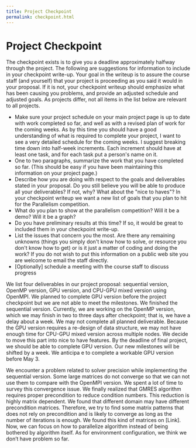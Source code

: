 ```yaml
---
title: Project Checkpoint
permalink: checkpoint.html
---
```


# Project Checkpoint

The checkpoint exists is to give you a deadline approximately halfway through
the project. The following are suggestions for information to include in your
checkpoint write-up. Your goal in the writeup is to assure the course staff (and
yourself) that your project is proceeding as you said it would in your proposal.
If it is not, your checkpoint writeup should emphasize what has been causing you
problems, and provide an adjusted schedule and adjusted goals. As projects
differ, not all items in the list below are relevant to all projects.

- Make sure your project schedule on your main project page is up to date with
  work completed so far, and well as with a revised plan of work for the coming
  weeks. As by this time you should have a good understanding of what is
  required to complete your project, I want to see a very detailed schedule for
  the coming weeks. I suggest breaking time down into half-week increments. Each
  increment should have at least one task, and for each task put a person's name
  on it.
- One to two paragraphs, summarize the work that you have completed so far.
  (This should be easy if you have been maintaining this information on your
  project page.)
- Describe how you are doing with respect to the goals and deliverables stated
  in your proposal. Do you still believe you will be able to produce all your
  deliverables? If not, why? What about the "nice to haves"? In your checkpoint
  writeup we want a new list of goals that you plan to hit for the Parallelism
  competition.
- What do you plan to show at the parallelism competition? Will it be a demo?
  Will it be a graph?
- Do you have preliminary results at this time? If so, it would be great to
  included them in your checkpoint write-up.
- List the issues that concern you the most. Are there any remaining unknowns
  (things you simply don't know how to solve, or resource you don't know how to
  get) or is it just a matter of coding and doing the work? If you do not wish
  to put this information on a public web site you are welcome to email the
  staff directly.
- [Optionally] schedule a meeting with the course staff to discuss progress



We list four deliverables in our project proposal: sequential version, OpenMP 
version, GPU version, and CPU-GPU mixed version using OpenMPI. We planned to 
complete GPU version before the project checkpoint but we are not able to meet 
the milestones. We finished the sequential version. Currently, we are working 
on the OpenMP version, which we may finish in two to three days after checkpoint; 
that is, we have a delay about a week. We may not complete all planned deliverable. 
Because the GPU version requires a re-design of data structure, we may not have 
enough time for CPU-GPU mixed version across multiple nodes. We decide to move 
this part into nice to have features. By the deadline of final project, we should 
be able to complete GPU version. Our new milestones will be shifted by a week. 
We anticipa e to complete a workable GPU version before May 3. 


We encounter a problem related to solver precision while implementing the sequential 
version. Some large matrices do not converge so that we can not use them to compare 
with the OpenMPI version. We spent a lot of time to survey this convergence issue. 
We finally realized that GMRES algorithm requires proper precondition to reduce 
condition numbers. This reduction is highly matrix dependent. We found that different 
domain may have different precondition matrices. Therefore, we try to find some matrix 
patterns that does not rely on precondition and is likely to converge as long as the 
number of iterations is enough. We found this kind of matrices on [Link]. Now, we can 
focus on how to parallelize algorithm instead of being bothered by algorithm itself. 
As for environment configuration, we think we don’t have problem so far.
